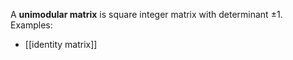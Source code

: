 A **unimodular matrix** is square integer matrix with determinant $\pm 1$. Examples:

* [[identity matrix]]